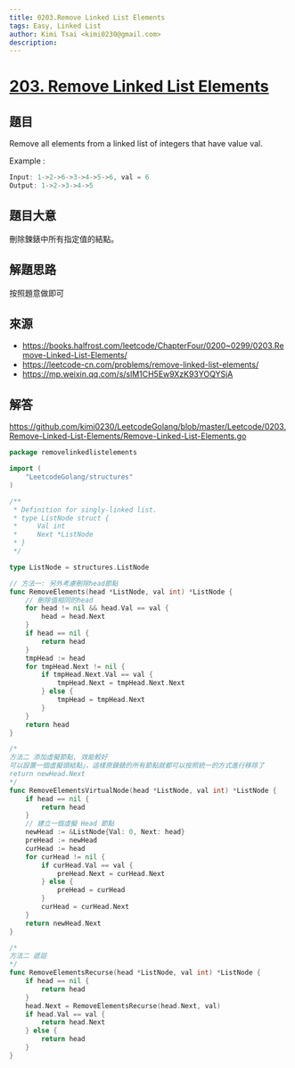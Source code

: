 ```yaml
---
title: 0203.Remove Linked List Elements
tags: Easy, Linked List
author: Kimi Tsai <kimi0230@gmail.com>
description:
---
```

# [203. Remove Linked List Elements](https://leetcode.com/problems/remove-linked-list-elements/)

## 題目

Remove all elements from a linked list of integers that have value val.

Example :

```c
Input: 1->2->6->3->4->5->6, val = 6
Output: 1->2->3->4->5
```


## 題目大意

刪除鍊錶中所有指定值的結點。

## 解題思路

按照題意做即可

## 來源
* https://books.halfrost.com/leetcode/ChapterFour/0200~0299/0203.Remove-Linked-List-Elements/
* https://leetcode-cn.com/problems/remove-linked-list-elements/
* https://mp.weixin.qq.com/s/slM1CH5Ew9XzK93YOQYSjA

## 解答
https://github.com/kimi0230/LeetcodeGolang/blob/master/Leetcode/0203.Remove-Linked-List-Elements/Remove-Linked-List-Elements.go

```go
package removelinkedlistelements

import (
	"LeetcodeGolang/structures"
)

/**
 * Definition for singly-linked list.
 * type ListNode struct {
 *     Val int
 *     Next *ListNode
 * }
 */

type ListNode = structures.ListNode

// 方法一: 另外考慮刪除head節點
func RemoveElements(head *ListNode, val int) *ListNode {
	// 刪除值相同的head
	for head != nil && head.Val == val {
		head = head.Next
	}
	if head == nil {
		return head
	}
	tmpHead := head
	for tmpHead.Next != nil {
		if tmpHead.Next.Val == val {
			tmpHead.Next = tmpHead.Next.Next
		} else {
			tmpHead = tmpHead.Next
		}
	}
	return head
}

/*
方法二 添加虛擬節點, 效能較好
可以設置一個虛擬頭結點」，這樣原鍊錶的所有節點就都可以按照統一的方式進行移除了
return newHead.Next
*/
func RemoveElementsVirtualNode(head *ListNode, val int) *ListNode {
	if head == nil {
		return head
	}
	// 建立一個虛擬 Head 節點
	newHead := &ListNode{Val: 0, Next: head}
	preHead := newHead
	curHead := head
	for curHead != nil {
		if curHead.Val == val {
			preHead.Next = curHead.Next
		} else {
			preHead = curHead
		}
		curHead = curHead.Next
	}
	return newHead.Next
}

/*
方法二 遞迴
*/
func RemoveElementsRecurse(head *ListNode, val int) *ListNode {
	if head == nil {
		return head
	}
	head.Next = RemoveElementsRecurse(head.Next, val)
	if head.Val == val {
		return head.Next
	} else {
		return head
	}
}
```